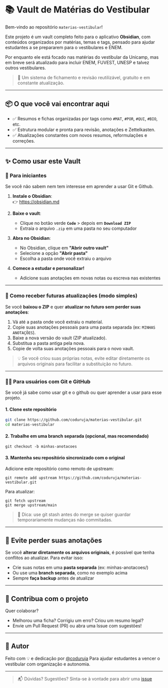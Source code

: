 # 📚 Vault de Matérias do Vestibular

Bem-vindo ao repositório `materias-vestibular`! 

Este projeto é um vault completo feito para o aplicativo **Obsidian**, com conteúdos organizados por matérias, temas e tags, pensado para ajudar estudantes a se prepararem para o vestibulares e ENEM.

Por enquanto ele está focado nas matérias do vestibular da Unicamp, mas em breve será atualizado para incluir ENEM, FUVEST, UNESP e talvez outros vestibulares.

> 🦉 Um sistema de fichamento e revisão reutilizável, gratuito e em constante atualização.

---

## 📦 O que você vai encontrar aqui

- ✅ Resumos e fichas organizadas por tags como `#MAT`, `#POR`, `#QUI`, `#BIO`, etc.
- ✅ Estrutura modular e pronta para revisão, anotações e Zettelkasten.
- ✅ Atualizações constantes com novos resumos, reformulações e correções.

---

## ✨ Como usar este Vault

### 👶 Para iniciantes

Se você não sabem nem tem interesse em aprender a usar Git e Github.

1. **Instale o Obsidian**:  
   👉 https://obsidian.md

2. **Baixe o vault**:
   - Clique no botão verde **`Code`** > depois em **`Download ZIP`**
   - Extraia o arquivo `.zip` em uma pasta no seu computador

3. **Abra no Obsidian**:
   - No Obsidian, clique em **"Abrir outro vault"**
   - Selecione a opção **"Abrir pasta"**
   - Escolha a pasta onde você extraiu o arquivo

4. **Comece a estudar e personalizar!**
   - Adicione suas anotações em novas notas ou escreva nas existentes

---

### 🔁 Como receber futuras atualizações (modo simples)

Se você **baixou o ZIP** e quer **atualizar no futuro sem perder suas anotações**:

1. Vá até a pasta onde você extraiu o material.
2. Copie suas anotações pessoais para uma pasta separada (ex: `MINHAS ANOTAÇÕES`).
3. Baixe a nova versão do vault (ZIP atualizado).
4. Substitua a pasta antiga pela nova.
5. Copie de volta suas anotações pessoais para o novo vault.

> 💡 Se você criou suas próprias notas, evite editar diretamente os arquivos originais para facilitar a substituição no futuro.

---

### 👨‍💻 Para usuários com Git e GitHub

Se você já sabe como usar git e o github ou quer aprender a usar para esse projeto.
#### 1. Clone este repositório

```bash
git clone https://github.com/coduruja/materias-vestibular.git
cd materias-vestibular
```

#### 2. Trabalhe em uma branch separada (opcional, mas recomendado)

```
git checkout -b minhas-anotacoes
```

#### 3. Mantenha seu repositório sincronizado com o original

Adicione este repositório como remoto de upstream:
```
git remote add upstream https://github.com/coduruja/materias-vestibular.git
```

Para atualizar:
```
git fetch upstream
git merge upstream/main
```

> 📌 Dica: use git stash antes do merge se quiser guardar temporariamente mudanças não commitadas.

---
## **🚨 Evite perder suas anotações**

Se você **alterar diretamente os arquivos originais**, é possível que tenha conflitos ao atualizar. Para evitar isso:

- Crie suas notas em uma **pasta separada** (ex: minhas-anotacoes/)
- Ou use uma **branch separada**, como no exemplo acima
- Sempre **faça backup** antes de atualizar

---
## 🤝 Contribua com o projeto

Quer colaborar?
- Melhorou uma ficha? Corrigiu um erro? Criou um resumo legal?
- Envie um Pull Request (PR) ou abra uma Issue com sugestões!

---
## **👤 Autor**

Feito com 💡 e dedicação por [@coduruja](https://github.com/coduruja)
Para ajudar estudantes a vencer o vestibular com organização e autonomia.

---

> 📬 Dúvidas? Sugestões? Sinta-se à vontade para abrir uma [issue](https://github.com/coduruja/materias-vestibular/issues)
